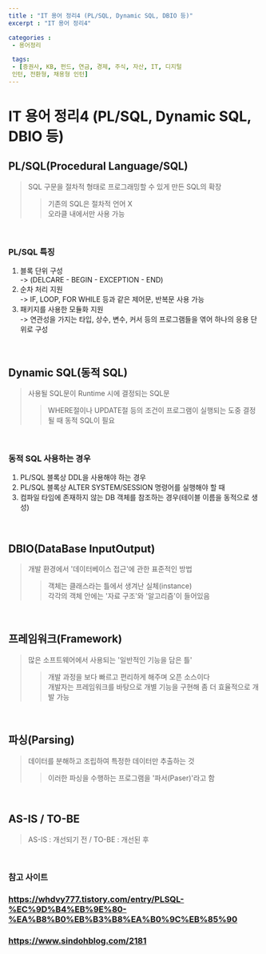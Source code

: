 ```yaml
---
title : "IT 용어 정리4 (PL/SQL, Dynamic SQL, DBIO 등)"
excerpt : "IT 용어 정리4"

categories :
 - 용어정리

 tags:
 - [증권사, KB, 펀드, 연금, 경제, 주식, 자산, IT, 디지털
 인턴, 전환형, 채용형 인턴]
---
```


IT 용어 정리4 (PL/SQL, Dynamic SQL, DBIO 등)
===========================================


## PL/SQL(Procedural Language/SQL)
> SQL 구문을 절차적 형태로 프로그래밍할 수 있게 만든 SQL의 확장  
>> 기존의 SQL은 절차적 언어 X  
>> 오라클 내에서만 사용 가능 

<br/>

### PL/SQL 특징  
1. 블록 단위 구성   
-> (DELCARE - BEGIN - EXCEPTION - END)  
2. 순차 처리 지원  
-> IF, LOOP, FOR WHILE 등과 같은 제어문, 반복문 사용 가능  
3. 패키지를 사용한 모듈화 지원  
-> 연관성을 가지는 타입, 상수, 변수, 커서 등의 프로그램들을 엮어 하나의 응용 단위로 구성  

<br/>

## Dynamic SQL(동적 SQL)  
> 사용될 SQL문이 Runtime 시에 결정되는 SQL문  
>> WHERE절이나 UPDATE절 등의 조건이 프로그램이 실행되는 도중 결정될 때 동적 SQL이 필요  

<br/>

### 동적 SQL 사용하는 경우    
1. PL/SQL 블록상 DDL을 사용해야 하는 경우       
2. PL/SQL 블록상 ALTER SYSTEM/SESSION 명령어를 실행해야 할 때    
3. 컴파일 타임에 존재하지 않는 DB 객체를 참조하는 경우(테이블 이름을 동적으로 생성)    

<br/>

## DBIO(DataBase InputOutput)  
> 개발 환경에서 '데이터베이스 접근'에 관한 표준적인 방법    
>> 객체는 클래스라는 틀에서 생겨난 실체(instance)    
>> 각각의 객체 안에는 '자료 구조'와 '알고리즘'이 들어있음    

<br/>

## 프레임워크(Framework)
> 많은 소프트웨어에서 사용되는 '일반적인 기능을 담은 틀'    
>> 개발 과정을 보다 빠르고 편리하게 해주며 오픈 소스이다      
>> 개발자는 프레임워크를 바탕으로 개별 기능을 구현해 좀 더 효율적으로 개발 가능    

<br/>

## 파싱(Parsing)  
> 데이터를 분해하고 조립하여 특정한 데이터만 추출하는 것   
>> 이러한 파싱을 수행하는 프로그램을 '파서(Paser)'라고 함

<br/>

## AS-IS / TO-BE
> AS-IS : 개선되기 전 / TO-BE : 개선된 후  


<br/>

### 참고 사이트
### https://whdvy777.tistory.com/entry/PLSQL-%EC%9D%B4%EB%9E%80-%EA%B8%B0%EB%B3%B8%EA%B0%9C%EB%85%90
### https://www.sindohblog.com/2181